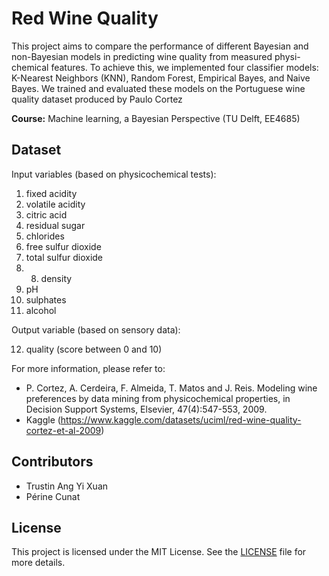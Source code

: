 # Red Wine Quality
This project aims to compare the performance of different Bayesian and non-Bayesian models in predicting wine quality from measured physi-chemical features. To achieve this, we implemented four classifier models: K-Nearest Neighbors (KNN), Random Forest, Empirical Bayes, and Naive Bayes. We trained and evaluated these models on the Portuguese wine quality dataset produced by Paulo Cortez 

**Course:** Machine learning, a Bayesian Perspective (TU Delft, EE4685)

## Dataset
Input variables (based on physicochemical tests):
1. fixed acidity
2. volatile acidity
3. citric acid
4. residual sugar
5. chlorides
6. free sulfur dioxide
7. total sulfur dioxide
8. 8. density
9. pH
10. sulphates
11. alcohol

Output variable (based on sensory data):

12. quality (score between 0 and 10)

For more information, please refer to:
- P. Cortez, A. Cerdeira, F. Almeida, T. Matos and J. Reis. Modeling wine preferences by data mining from physicochemical properties, in Decision Support Systems, Elsevier, 47(4):547-553, 2009.
- Kaggle (https://www.kaggle.com/datasets/uciml/red-wine-quality-cortez-et-al-2009)

## Contributors  
- Trustin Ang Yi Xuan
- Périne Cunat

## License  
This project is licensed under the MIT License. See the [LICENSE](LICENSE) file for more details.

